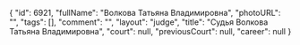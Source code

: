 {
    "id": 6921,
    "fullName": "Волкова Татьяна Владимировна",
    "photoURL": "",
    "tags": [],
    "comment": "",
    "layout": "judge",
    "title": "Судья Волкова Татьяна Владимировна",
    "court": null,
    "previousCourt": null,
    "career": null
}